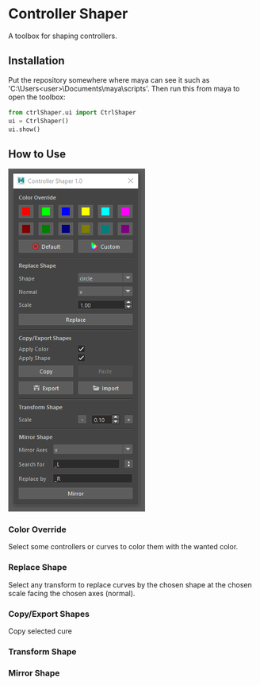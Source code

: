 # Controller Shaper
A toolbox for shaping controllers.

## Installation
Put the repository somewhere where maya can see it such as 'C:\Users\<user>\Documents\maya\scripts'. Then run this from maya to open the toolbox:
```python
from ctrlShaper.ui import CtrlShaper
ui = CtrlShaper()
ui.show()
```
## How to Use
![Interface](/src/interface.png)
### Color Override
Select some controllers or curves to color them with the wanted color.
### Replace Shape
Select any transform to replace curves by the chosen shape at the chosen scale facing the chosen axes (normal).
### Copy/Export Shapes
Copy selected cure
### Transform Shape
### Mirror Shape
